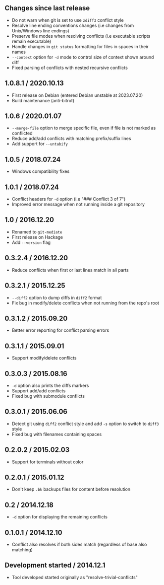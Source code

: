 ## Changes since last release

* Do not warn when git is set to use `zdiff3` conflict style
* Resolve line ending conventions changes (i.e changes from Unix/Windows line endings)
* Preserve file modes when resolving conflicts (i.e executable scripts remain executable)
* Handle changes in `git status` formatting for files in spaces in their names
* `--context` option for `-d` mode to control size of context shown around diff
* Fixed parsing of conflicts with nested recursive conflicts

## 1.0.8.1 / 2020.10.13

* First release on Debian (entered Debian unstable at 2023.07.20)
* Build maintenance (anti-bitrot)

## 1.0.6 / 2020.01.07

* `--merge-file` option to merge specific file, even if file is not marked as conflicted
* Reduce add/add conflicts with matching prefix/suffix lines
* Add support for `--untabify`

## 1.0.5 / 2018.07.24

* Windows compatibility fixes

## 1.0.1 / 2018.07.24

* Conflict headers for `-d` option (i.e "### Conflict 3 of 7")
* Improved error message when not running inside a git repository

## 1.0 / 2016.12.20

* Renamed to `git-mediate`
* First release on Hackage
* Add `--version` flag

## 0.3.2.4 / 2016.12.20

* Reduce conflicts when first or last lines match in all parts

## 0.3.2.1 / 2015.12.25

* `--diff2` option to dump diffs in `diff2` format
* Fix bug in modify/delete conflicts when not running from the repo's root

## 0.3.1.2 / 2015.09.20

* Better error reporting for conflict parsing errors

## 0.3.1.1 / 2015.09.01

* Support modify/delete conflicts

## 0.3.0.3 / 2015.08.16

* `-d` option also prints the diffs markers
* Support add/add conflicts
* Fixed bug with submodule conflicts

## 0.3.0.1 / 2015.06.06

* Detect git using `diff2` conflict style and add `-s` option to switch to `diff3` style
* Fixed bug with filenames containing spaces

## 0.2.0.2 / 2015.02.03

* Support for terminals without color

## 0.2.0.1 / 2015.01.12

* Don't keep `.bk` backups files for content before resolution

## 0.2 / 2014.12.18

* `-d` option for displaying the remaining conflicts

## 0.1.0.1 / 2014.12.10

* Conflict also resolves if both sides match (regardless of base also matching)

## Development started / 2014.12.1

* Tool developed started originally as "resolve-trivial-conflicts"
